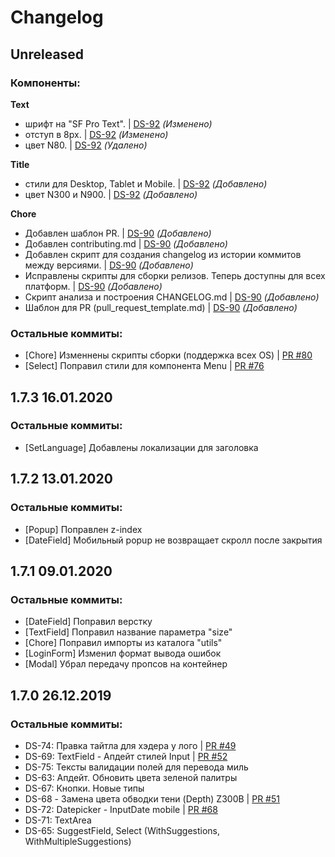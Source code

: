 # Changelog


## Unreleased 

### Компоненты:

**Text**

- шрифт на "SF Pro Text". | [DS-92](https://s7airlines.atlassian.net/browse/DS-92) *(Изменено)*
- отступ в 8px. | [DS-92](https://s7airlines.atlassian.net/browse/DS-92) *(Изменено)*
- цвет N80. | [DS-92](https://s7airlines.atlassian.net/browse/DS-92) *(Удалено)*

**Title**

- стили для Desktop, Tablet и Mobile. | [DS-92](https://s7airlines.atlassian.net/browse/DS-92) *(Добавлено)*
- цвет N300 и N900. | [DS-92](https://s7airlines.atlassian.net/browse/DS-92) *(Добавлено)*

**Chore**

- Добавлен шаблон PR. | [DS-90](https://s7airlines.atlassian.net/browse/DS-90) *(Добавлено)*
- Добавлен contributing.md | [DS-90](https://s7airlines.atlassian.net/browse/DS-90) *(Добавлено)*
- Добавлен скрипт для создания changelog из истории коммитов между версиями. | [DS-90](https://s7airlines.atlassian.net/browse/DS-90) *(Добавлено)*
- Исправлены скрипты для сборки релизов. Теперь доступны для всех платформ. | [DS-90](https://s7airlines.atlassian.net/browse/DS-90) *(Добавлено)*
- Скрипт анализа и построения CHANGELOG.md | [DS-90](https://s7airlines.atlassian.net/browse/DS-90) *(Добавлено)*
- Шаблон для PR (pull_request_template.md) | [DS-90](https://s7airlines.atlassian.net/browse/DS-90) *(Добавлено)*

### Остальные коммиты:

- [Chore] Изменнены скрипты сборки (поддержка всех OS) | [PR #80](https://github.com/CSSSR/s7_ds/pull/80)
- [Select] Поправил стили для компонента Menu | [PR #76](https://github.com/CSSSR/s7_ds/pull/76)


## 1.7.3 16.01.2020

### Остальные коммиты:

- [SetLanguage] Добавлены локализации для заголовка


## 1.7.2 13.01.2020

### Остальные коммиты:

- [Popup] Поправлен z-index
- [DateField] Мобильный popup не возвращает скролл после закрытия


## 1.7.1 09.01.2020

### Остальные коммиты:

- [DateField] Поправил верстку
- [TextField] Поправил название параметра "size"
- [Chore] Поправил импорты из каталога "utils"
- [LoginForm] Изменил формат вывода ошибок
- [Modal] Убрал передачу пропсов на контейнер


## 1.7.0 26.12.2019

### Остальные коммиты:

- DS-74: Правка тайтла для хэдера у лого | [PR #49](https://github.com/CSSSR/s7_ds/pull/49)
- DS-69: TextField - Апдейт стилей Input | [PR #52](https://github.com/CSSSR/s7_ds/pull/52)
- DS-75: Тексты валидации полей для перевода миль
- DS-63: Апдейт. Обновить цвета зеленой палитры
- DS-67: Кнопки. Новые типы
- DS-68 - Замена цвета обводки тени (Depth) Z300B | [PR #51](https://github.com/CSSSR/s7_ds/pull/51)
- DS-72: Datepicker - InputDate mobile | [PR #68](https://github.com/CSSSR/s7_ds/pull/68)
- DS-71: TextArea
- DS-65: SuggestField, Select (WithSuggestions, WithMultipleSuggestions)
